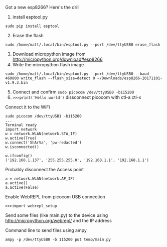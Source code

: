 Got a new esp8266? Here's the drill
1. install esptool.py
```
sudo pip install esptool
```
2. Erase the flash
```
sudo /home/matt/.local/bin/esptool.py --port /dev/ttyUSB0 erase_flash
```
3. Download micropython image from http://micropython.org/download#esp8266
4. Write the micropython flash image
```
sudo /home/matt/.local/bin/esptool.py --port /dev/ttyUSB0 --baud 460800 write_flash --flash_size=detect 0 ~/Downloads/esp8266-20171101-v1.9.3.bin
```

5. Connect and confirm `sudo picocom /dev/ttyUSB0 -b115200`
6. `>>>print('Hello world')` dissconnect picocom with ctl-a ctl-x

Connect it to the WiFi
```
sudo picocom /dev/ttyUSB1 -b115200
...
Terminal ready
import network
w = network.WLAN(network.STA_IF)
w.active(True)
w.connect('ShArVa', 'pw-redacted')
w.isconnected()

w.ifconfig()
('192.168.1.137', '255.255.255.0', '192.168.1.1', '192.168.1.1')
```
Probably disconnect the Access point
```
a = network.WLAN(network.AP_IF)
a.active()
a.active(False)
```

Enable WebREPL from picocom USB connection
```
>>>import webrepl_setup
```

Send some files (like main.py) to the device using http://micropython.org/webrepl/ and the IP address

Command line to send files using ampy

```
ampy -p /dev/ttyUSB0 -b 115200 put temp/main.py
```
